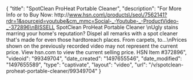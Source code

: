 {
    "title": "SpotClean ProHeat Portable Cleaner",
    "description": "For More Info or to Buy Now: http:\/\/www.hsn.com\/products\/seo\/7562141?rdr=1&sourceid=youtube&cm_mmc=Social-_-Youtube-_-ProductVideo-_-372896\nBISSELL SpotClean ProHeat Portable Cleaner \nUgly stains marring your home's reputation? Dispel all remarks with a spot cleaner that's made for even those hardtoreach places. From carpets, to...\nPrices shown on the previously recorded video may not represent the current price.  View hsn.com to view the current selling price. HSN Item #372896",
    "videoid": "99349704",
    "date_created": "1497655546",
    "date_modified": "1497655589",
    "type": "captivate",
    "layout": "video",
    "url": "\/v\/spotclean-proheat-portable-cleaner\/99349704"
}